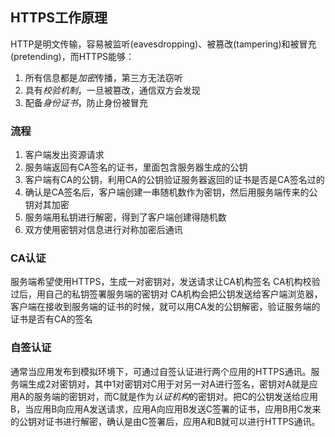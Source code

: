 ## HTTPS工作原理

HTTP是明文传输，容易被监听(eavesdropping)、被篡改(tampering)和被冒充(pretending)，而HTTPS能够：
1. 所有信息都是*加密*传播，第三方无法窃听
2. 具有*校验机制*，一旦被篡改，通信双方会发现
3. 配备*身份证书*，防止身份被冒充

### 流程
1. 客户端发出资源请求
2. 服务端返回有CA签名的证书，里面包含服务器生成的公钥
3. 客户端有CA的公钥，利用CA的公钥验证服务器返回的证书是否是CA签名过的
4. 确认是CA签名后，客户端创建一串随机数作为密钥，然后用服务端传来的公钥对其加密
5. 服务端用私钥进行解密，得到了客户端创建得随机数
6. 双方使用密钥对信息进行对称加密后通讯

### CA认证
服务端希望使用HTTPS，生成一对密钥对，发送请求让CA机构签名
CA机构校验过后，用自己的私钥签署服务端的密钥对
CA机构会把公钥发送给客户端浏览器，客户端在接收到服务端的证书的时候，就可以用CA发的公钥解密，验证服务端的证书是否有CA的签名

### 自签认证
通常当应用发布到模拟环境下，可通过自签认证进行两个应用的HTTPS通讯。服务端生成2对密钥对，其中1对密钥对C用于对另一对A进行签名，密钥对A就是应用A的服务端的密钥对，而C就是作为*认证机构*的密钥对。把C的公钥发送给应用B，当应用B向应用A发送请求，应用A向应用B发送C签署的证书，应用B用C发来的公钥对证书进行解密，确认是由C签署后，应用A和B就可以进行HTTPS通讯。